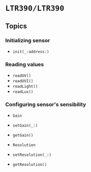 # ``LTR390/LTR390``

## Topics

### Initializing sensor

- ``init(_:address:)``

### Reading values

- ``readUV()``
- ``readUVI()``
- ``readLight()``
- ``readLux()``

### Configuring sensor's sensibility

- ``Gain``
- ``setGain(_:)``
- ``getGain()``

- ``Resolution``
- ``setResolution(_:)``
- ``getResolution()``
